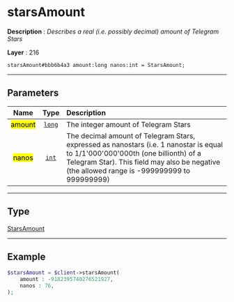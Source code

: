 # starsAmount

**Description** : *Describes a real \(i\.e\. possibly decimal\) amount of Telegram Stars*

**Layer** : 216

```tl
starsAmount#bbb6b4a3 amount:long nanos:int = StarsAmount;
```

---

## Parameters

| Name | Type | Description |
| :---: | :---: | :--- |
| <mark>amount</mark> | [`long`](type/long) | The integer amount of Telegram Stars |
| <mark>nanos</mark> | [`int`](type/int) | The decimal amount of Telegram Stars, expressed as nanostars (i.e. 1 nanostar is equal to 1/1'000'000'000th (one billionth) of a Telegram Star). This field may also be negative (the allowed range is -999999999 to 999999999) |

---

## Type

[StarsAmount](type/StarsAmount)

---

## Example

```php
$starsAmount = $client->starsAmount(
	amount : -9182395740276521927,
	nanos : 76,
);
```
